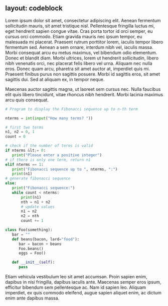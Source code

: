 layout: codeblock
---
Lorem ipsum dolor sit amet, consectetur adipiscing elit. Aenean fermentum sollicitudin mauris, sit amet tristique nisl. Pellentesque fringilla luctus mi, eget hendrerit sapien congue vitae. Cras porta tortor id orci semper, eu cursus orci commodo. Etiam gravida mauris nec ipsum tempor, eu malesuada mi placerat. Praesent rutrum porttitor lorem, iaculis tempor libero fermentum sed. Aenean a sem ornare, interdum nibh vel, iaculis massa. Morbi consequat arcu eu metus maximus, vel bibendum odio elementum. Donec et blandit diam. Morbi ultrices, lorem ut hendrerit sollicitudin, libero nibh venenatis orci, nec placerat felis libero vel urna. Aliquam nec nulla eros. Donec quam arcu, pharetra sit amet auctor at, imperdiet quis mi. Praesent finibus purus non sagittis posuere. Morbi id sagittis eros, sit amet sagittis dui. Sed at aliquam ex, in tempor neque.

Maecenas auctor sagittis magna, ut laoreet sem cursus nec. Nulla faucibus elit quis libero tincidunt, vitae rhoncus nibh hendrerit. Morbi lacinia maximus arcu quis consequat.

```python
# Program to display the Fibonacci sequence up to n-th term

nterms = int(input("How many terms? "))

# first two terms
n1, n2 = 0, 1
count = 0

# check if the number of terms is valid
if nterms &lt;= 0:
   print("Please enter a positive integer")
# if there is only one term, return n1
elif nterms == 1:
   print("Fibonacci sequence up to ", nterms, ":")
   print(n1)
# generate fibonacci sequence
else:
   print("Fibonacci sequence:")
   while count < nterms:
       print(n1)
       nth = n1 + n2
       # update values
       n1 = n2
       n2 = nth
       count += 1

class Foo(something):
   bar = ""
   def beans(bacon, lard="food"):
      bar = bacon + beans
      Foo.beans()
      eggs = Foo()

   def __init__(self):
      pass

```

Etiam vehicula vestibulum leo sit amet accumsan. Proin sapien enim, dapibus in nisi fringilla, dapibus iaculis ante. Maecenas semper eros ipsum, efficitur bibendum sem pellentesque ac. Nam id sapien leo. Aliquam imperdiet, ex quis commodo eleifend, augue sapien aliquet enim, ac dictum enim ante dapibus massa.
